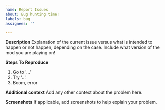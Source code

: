 ```yaml
---
name: Report Issues
about: Bug hunting time!
labels: bug
assignees: ''

---
```


**Description**
Explanation of the current issue versus what is intended to happen or not happen, depending on the case.
Include what version of the mod you are playing on!

**Steps To Reproduce**
1. Go to '...'
2. Try '...'
3. Boom, error

**Additional context**
Add any other context about the problem here.

**Screenshots**
If applicable, add screenshots to help explain your problem.
